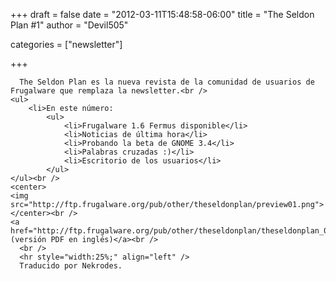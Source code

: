 
+++
draft = false
date = "2012-03-11T15:48:58-06:00"
title = "The Seldon Plan #1"
author = "Devil505"

categories = ["newsletter"]

+++

      The Seldon Plan es la nueva revista de la comunidad de usuarios de Frugalware que remplaza la newsletter.<br />
    <ul>
        <li>En este número:
            <ul>
                <li>Frugalware 1.6 Fermus disponible</li>
                <li>Noticias de última hora</li>
                <li>Probando la beta de GNOME 3.4</li>
                <li>Palabras cruzadas :)</li>
                <li>Escritorio de los usuarios</li>
            </ul>
    </ul><br />
    <center>
    <img src="http://ftp.frugalware.org/pub/other/theseldonplan/preview01.png">
    </center><br />
    <a href="http://ftp.frugalware.org/pub/other/theseldonplan/theseldonplan_01.pdf">Descargar (versión PDF en inglés)</a><br />
      <br />
      <hr style="width:25%;" align="left" />
      Traducido por Nekrodes.
         
    